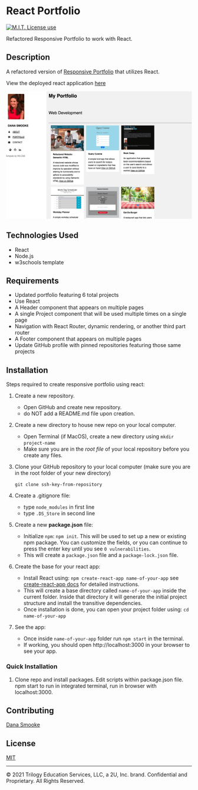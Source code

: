 # React Portfolio

<span align="left">

<a href="https://img.shields.io/badge/License-MIT-brightgreen?style=plastic"><img alt="M.I.T. License use" src="https://img.shields.io/badge/License-MIT-brightgreen?style=plastic"/></a>

 </span>
 
Refactored Responsive Portfolio to work with React.

## Description

A refactored version of [Responsive Portfolio](https://github.com/dsmooke/responsive-portfolio) that utilizes React.

View the deployed react application [here](https://dsmooke.github.io/responsive-portfolio/)

![demo](./public/imgs/react-portfolio-demo.png)

## Technologies Used

- React
- Node.js
- w3schools template

## Requirements

- Updated portfolio featuring 6 total projects
- Use React
- A Header component that appears on multiple pages
- A single Project component that will be used multiple times on a single page
- Navigation with React Router, dynamic rendering, or another third part router
- A Footer component that appears on multiple pages
- Update GitHub profile with pinned repositories featuring those same projects

## Installation

Steps required to create responsive portfolio using react:

1. Create a new repository.
   - Open GitHub and create new repository.
   - do NOT add a README.md file upon creation.
2. Create a new directory to house new repo on your local computer.
   - Open Terminal (if MacOS), create a new directory using `mkdir project-name`
   - Make sure you are in the _root file_ of your local repository before you create any files.
3. Clone your GitHub repository to your local computer (make sure you are in the root folder of your new directory)
   ```
   git clone ssh-key-from-repository
   ```
4. Create a .gitignore file:

   - type `node_modules` in first line
   - type `.DS_Store` in second line

5. Create a new **package.json** file:

   - Initialize `npm`: `npm init`. This will be used to set up a new or existing npm package. You can customize the fields, or you can continue to press the enter key until you see `0 vulnerabilities`.
   - This will create a `package.json` file and a `package-lock.json` file.

6. Create the base for your react app:

   - Install React using: `npm create-react-app name-of-your-app` see [create-react-app docs](https://create-react-app.dev/docs/getting-started/) for detailed instructions.
   - This will create a base directory called `name-of-your-app` inside the current folder. Inside that directory it will generate the initial project structure and install the transitive dependencies.
   - Once installation is done, you can open your project folder using: `cd name-of-your-app`

7. See the app:
   - Once inside `name-of-your-app` folder run `npm start` in the terminal.
   - If working, you should open http://localhost:3000 in your browser to see your app.

### Quick Installation

1. Clone repo and install packages. Edit scripts within package.json file. npm start to run in integrated terminal, run in browser with localhost:3000.

## Contributing

[Dana Smooke]("https://github.com/dsmooke")

## License

[MIT]("https://opensource.org/licenses/MIT")

---

© 2021 Trilogy Education Services, LLC, a 2U, Inc. brand. Confidential and Proprietary. All Rights Reserved.
